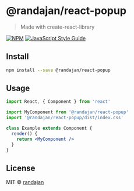 # @randajan/react-popup

> Made with create-react-library

[![NPM](https://img.shields.io/npm/v/@randajan/react-popup.svg)](https://www.npmjs.com/package/@randajan/react-popup) [![JavaScript Style Guide](https://img.shields.io/badge/code_style-standard-brightgreen.svg)](https://standardjs.com)

## Install

```bash
npm install --save @randajan/react-popup
```

## Usage

```jsx
import React, { Component } from 'react'

import MyComponent from '@randajan/react-popup'
import '@randajan/react-popup/dist/index.css'

class Example extends Component {
  render() {
    return <MyComponent />
  }
}
```

## License

MIT © [randajan](https://github.com/randajan)
